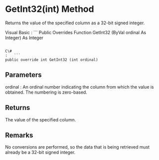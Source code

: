 <!-- loio3c1699296c5f1014a2b6eb41a3961ecd -->

# GetInt32\(int\) Method

Returns the value of the specified column as a 32-bit signed integer.



Visual Basic
:   ```
Public Overrides Function GetInt32 (ByVal ordinal As Integer) As Integer
```

C\#
:   ```
public override int GetInt32 (int ordinal)
```



## Parameters

ordinal
:   An ordinal number indicating the column from which the value is obtained. The numbering is zero-based.



## Returns

The value of the specified column.



## Remarks

No conversions are performed, so the data that is being retrieved must already be a 32-bit signed integer.

